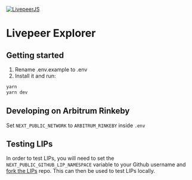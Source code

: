 [![LivepeerJS](https://user-images.githubusercontent.com/555740/117340053-78210e80-ae6e-11eb-892c-d98085fe6824.png)](https://livepeer.github.io/livepeerjs/)

# Livepeer Explorer

## Getting started

1. Rename .env.example to .env
2. Install it and run:

```bash
yarn
yarn dev
```

## Developing on Arbitrum Rinkeby

Set `NEXT_PUBLIC_NETWORK` to `ARBITRUM_RINKEBY` inside `.env`

## Testing LIPs

In order to test LIPs, you will need to set the `NEXT_PUBLIC_GITHUB_LIP_NAMESPACE` variable to your Github username and [fork the LIPs](https://github.com/livepeer/LIPs/fork) repo. This can then be used to test LIPs locally.
